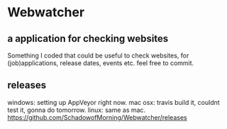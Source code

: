 # Webwatcher
## a application for checking websites

Something I coded that could be useful to check websites, for (job)applications, release dates, events etc.
feel free to commit.

## releases

windows: setting up AppVeyor right now.
mac osx: travis build it, couldnt test it, gonna do tomorrow.
linux: same as mac.
https://github.com/SchadowofMorning/Webwatcher/releases
